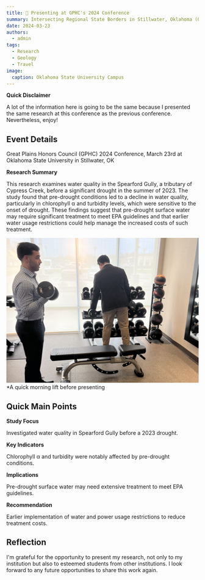 ```yaml
---
title: 📣 Presenting at GPHC's 2024 Conference
summary: Intersecting Regional State Borders in Stillwater, Oklahoma (Oklahoma State University)
date: 2024-03-23
authors:
  - admin
tags:
  - Research
  - Geology
  - Travel
image:
  caption: Oklahoma State University Campus
---
```


**Quick Disclaimer**

A lot of the information here is going to be the same because I presented the same research at this conference as the previous conference. Nevertheless, enjoy!

## Event Details

Great Plains Honors Council (GPHC) 2024 Conference, March 23rd at Oklahoma State University in Stillwater, OK

**Research Summary**

This research examines water quality in the Spearford Gully, a tributary of Cypress Creek, before a significant drought in the summer of 2023. The study found that pre-drought conditions led to a decline in water quality, particularly in chlorophyll α and turbidity levels, which were sensitive to the onset of drought. These findings suggest that pre-drought surface water may require significant treatment to meet EPA guidelines and that earlier water usage restrictions could help manage the increased costs of such treatment.

![alt](gphc.jpg)
*A quick morning lift before presenting

## Quick Main Points

**Study Focus**

Investigated water quality in Spearford Gully before a 2023 drought.

**Key Indicators**

Chlorophyll α and turbidity were notably affected by pre-drought conditions.

**Implications**

Pre-drought surface water may need extensive treatment to meet EPA guidelines.

**Recommendation**

Earlier implementation of water and power usage restrictions to reduce treatment costs.

## Reflection

I'm grateful for the opportunity to present my research, not only to my institution but also to esteemed students from other institutions. I look forward to any future opportunities to share this work again.
